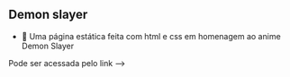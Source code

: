 ## Demon slayer
- 👺 Uma página estática feita com html e css em homenagem ao anime Demon Slayer

Pode ser acessada pelo link --> 
